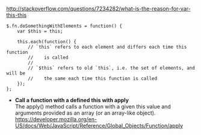 http://stackoverflow.com/questions/7234282/what-is-the-reason-for-var-this-this
````
$.fn.doSomethingWithElements = function() {
    var $this = this;

    this.each(function() {
        // `this` refers to each element and differs each time this function
        //    is called
        //
        // `$this` refers to old `this`, i.e. the set of elements, and will be
        //    the same each time this function is called
    });
};
````

* **Call a function with a defined this with apply**   
The apply() method calls a function with a given this value and arguments provided as an array (or an array-like object).   
https://developer.mozilla.org/en-US/docs/Web/JavaScript/Reference/Global_Objects/Function/apply
